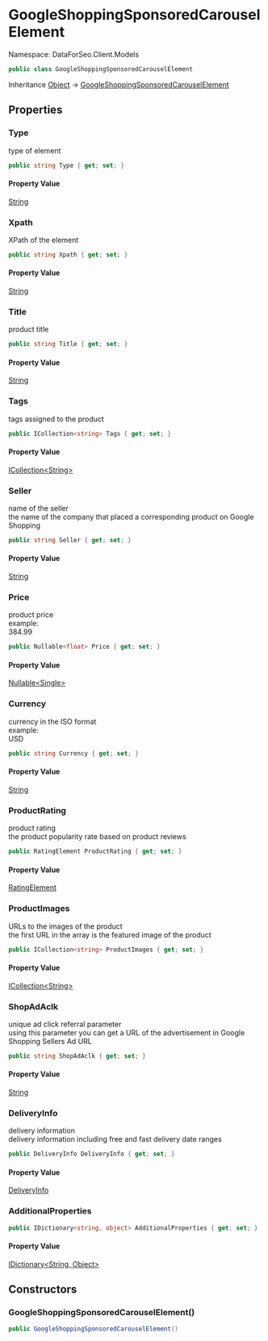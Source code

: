 # GoogleShoppingSponsoredCarouselElement

Namespace: DataForSeo.Client.Models

```csharp
public class GoogleShoppingSponsoredCarouselElement
```

Inheritance [Object](https://docs.microsoft.com/en-us/dotnet/api/system.object) → [GoogleShoppingSponsoredCarouselElement](./dataforseo.client.models.googleshoppingsponsoredcarouselelement.md)

## Properties

### **Type**

type of element

```csharp
public string Type { get; set; }
```

#### Property Value

[String](https://docs.microsoft.com/en-us/dotnet/api/system.string)<br>

### **Xpath**

XPath of the element

```csharp
public string Xpath { get; set; }
```

#### Property Value

[String](https://docs.microsoft.com/en-us/dotnet/api/system.string)<br>

### **Title**

product title

```csharp
public string Title { get; set; }
```

#### Property Value

[String](https://docs.microsoft.com/en-us/dotnet/api/system.string)<br>

### **Tags**

tags assigned to the product

```csharp
public ICollection<string> Tags { get; set; }
```

#### Property Value

[ICollection&lt;String&gt;](https://docs.microsoft.com/en-us/dotnet/api/system.collections.generic.icollection-1)<br>

### **Seller**

name of the seller
 <br>the name of the company that placed a corresponding product on Google Shopping

```csharp
public string Seller { get; set; }
```

#### Property Value

[String](https://docs.microsoft.com/en-us/dotnet/api/system.string)<br>

### **Price**

product price
 <br>example:
 <br>384.99

```csharp
public Nullable<float> Price { get; set; }
```

#### Property Value

[Nullable&lt;Single&gt;](https://docs.microsoft.com/en-us/dotnet/api/system.nullable-1)<br>

### **Currency**

currency in the ISO format
 <br>example:
 <br>USD

```csharp
public string Currency { get; set; }
```

#### Property Value

[String](https://docs.microsoft.com/en-us/dotnet/api/system.string)<br>

### **ProductRating**

product rating
 <br>the product popularity rate based on product reviews

```csharp
public RatingElement ProductRating { get; set; }
```

#### Property Value

[RatingElement](./dataforseo.client.models.ratingelement.md)<br>

### **ProductImages**

URLs to the images of the product
 <br>the first URL in the array is the featured image of the product

```csharp
public ICollection<string> ProductImages { get; set; }
```

#### Property Value

[ICollection&lt;String&gt;](https://docs.microsoft.com/en-us/dotnet/api/system.collections.generic.icollection-1)<br>

### **ShopAdAclk**

unique ad click referral parameter
 <br>using this parameter you can get a URL of the advertisement in Google Shopping Sellers Ad URL

```csharp
public string ShopAdAclk { get; set; }
```

#### Property Value

[String](https://docs.microsoft.com/en-us/dotnet/api/system.string)<br>

### **DeliveryInfo**

delivery information
 <br>delivery information including free and fast delivery date ranges

```csharp
public DeliveryInfo DeliveryInfo { get; set; }
```

#### Property Value

[DeliveryInfo](./dataforseo.client.models.deliveryinfo.md)<br>

### **AdditionalProperties**

```csharp
public IDictionary<string, object> AdditionalProperties { get; set; }
```

#### Property Value

[IDictionary&lt;String, Object&gt;](https://docs.microsoft.com/en-us/dotnet/api/system.collections.generic.idictionary-2)<br>

## Constructors

### **GoogleShoppingSponsoredCarouselElement()**

```csharp
public GoogleShoppingSponsoredCarouselElement()
```
